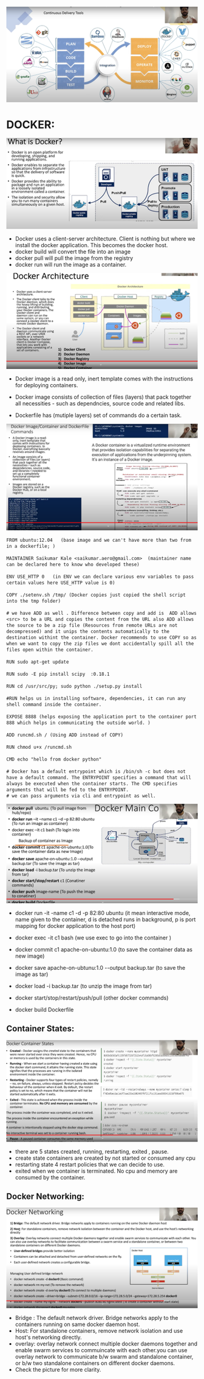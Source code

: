 ![alt text](imgs/ci_cd.png "")

# DOCKER:

![alt text](imgs/docker1.png "")

- Docker uses a client-server architecture. Client is nothing but where we install the docker application. This becomes the docker host.
- docker build will convert the file into an image
- docker pull will pull the image from the registry
- docker run will run the image as a container.

![alt text](imgs/docker2.png "")

- Docker image is a read only, inert template comes with the instructions for deploying containers.
- Docker image consists of collection of files (layers) that pack together all necessities - such as dependncies, source code and related libs.


- Dockerfile has (mutiple layers) set of commands do a certain task.

![alt text](imgs/docker3.png "")

```
FROM ubuntu:12.04   (base image and we can't have more than two from in a dockerfile; )

MAINTAINER Saikumar Kale <saikumar.aero@gmail.com>  (maintainer name can be declared here to know who developed these)

ENV USE_HTTP 0   (in ENV we can declare various env variables to pass certain values here USE_HTTP value is 0)

COPY ./setenv.sh /tmp/ (Docker copies just copied the shell script into the tmp folder)

# we have ADD as well . Difference between copy and add is  ADD allows <src> to be a URL and copies the content from the URL also ADD allows the source to be a zip file (Resources from remote URLs are not decompressed) and it unips the contents automatically to the destination withint the container. Docker recommends to use COPY so as when we want to copy the zip files we dont accidentally spill all the files open within the container.

RUN sudo apt-get update  

RUN sudo -E pip install scipy  :0.18.1 

RUN cd /usr/src/py; sudo python ./setup.py install 

#RUN helps us in installing software, dependencies, it can run any shell command inside the container.

EXPOSE 8888 (helps exposing the application port to the container port 888 which helps in communicating the outside world. )

ADD runcmd.sh / (Using ADD instead of COPY)

RUN chmod u+x /runcmd.sh 

CMD echo "hello from docker python" 

# Docker has a default entrypoint which is /bin/sh -c but does not have a default command. The ENTRYPOINT specifies a command that will always be executed when the container starts. The CMD specifies arguments that will be fed to the ENTRYPOINT.
# we can pass arguments via cli and entrypoint as well.

```

![alt text](imgs/docker4.png "")

- docker run -it -name c1 -d -p 82:80 ubuntu
(it mean interactive mode, name given to the container, d is detached runs in background, p is port mapping for docker application to the host port)

- docker exec -it c1 bash 
(we use exec to go into the container )

- docker commit c1 apache-on-ubuntu:1.0 
(to save the container data as new image)

- docker save apache-on-ubtunu:1.0 --output backup.tar 
(to save the image as tar)

- docker load -i backup.tar (to unzip the image from tar)

- docker start/stop/restart/push/pull (other docker commands)
- docker build Dockerfile

## Container States:

![alt text](imgs/docker5.png "")

- there are 5 states created, running,  restarting, exited , pause.
- create state containers are created by not started or consumed any cpu
- restarting state 4 restart policies that we can decide to use.
- exited when we container is terminated. No cpu and memory are consumed by the container.

## Docker Networking: 

![alt text](imgs/docker6.png "")

- Bridge : The default network driver. Bridge networks apply to the containers running on same docker daemon host.
- Host: For standalone containers, remove network isolation and use host's networking directly.
- overlay: overlay network connect multiple docker daemons together and enable swarm services to commuincate with each other.you can use overlay network to communicate b/w swarm and standalone container, or b/w two standalone containers on different docker daemons.
- Check the picture for more clarity.

